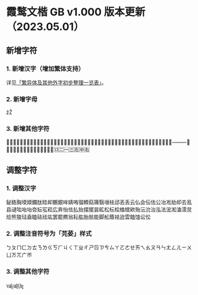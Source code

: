# 霞鹜文楷 GB v1.000 版本更新（2023.05.01）

## 新增字符

### 1. 新增汉字（增加繁体支持）

详见[「繁异体及其他外字初步整理一览表」](https://github.com/lxgw/LxgwNeoXiHei/blob/main/documentation/ext_characters_preliminary_2.md)。

### 2. 新增字母

ẑẐ

### 3. 新增其他字符

㉅㉆㉇㉈㉉㉊㉋㉌㉍㉎㉏㉐㋌㋍㋎㋏㌬㆐㆑㆒㆓㆔㆕㆖㆗㆘㆙㆚㆛㆜㆝㆞㆟ㇰㇱㇲㇳㇴㇵㇶㇷㇸㇹㇺㇻㇼㇽㇾㇿ⸻〼〿🄁🄂🄃🄄🄅🄆🄇🄈🄉🄊🄋🄌🆥🈁🈔🈩🈪🈬🈭🈮

## 调整字符

### 1. 调整汉字

鉍鉻胸堧媆鑭肽眭卹鷳銀哞婧哊骝輭萜簰翳瑨㭕䢵丟丢云仏会伝佉公冶凇劫却去厾县叇吰咍坮夽妘宖崧広弆怡怯払抬摆擺昙昿松枟桧榼橒欸殆沄沇治泓法浤淞溘澐炱烩熊狻琺盍瞌砝祛竑罢罷羆翁耘肱胎胠能脚舩蔭袪迨雲饁馌讼忪

### 2. 调整注音符号为「芫荽」样式

ㄅㄆㄇㄈㄉㄊㄋㄌㄍㄎㄏㄐㄑㄒㄓㄔㄕㄖㄗㄘㄙㄚㄛㄜㄝㄞㄟㄠㄡㄢㄣㄤㄥㄦㄧㄨㄩㄪㄫㄬㄭ

### 3. 调整其他字符

ɿ㎮㎯㏆

